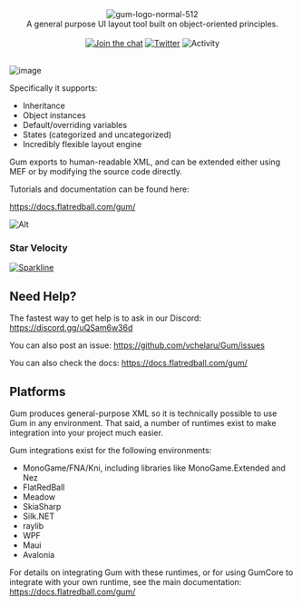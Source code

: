 <div align="center">
  <img align="center" src="https://github.com/user-attachments/assets/90d1625b-1d9a-4fca-b9a7-f0fb42badcbb" alt="gum-logo-normal-512"/>
</div>
<div align="center">A general purpose UI layout tool built on object-oriented principles.</div>
<br/>
<div align="center">
  <a href="https://discord.gg/tG5RBgw"><img src="https://img.shields.io/discord/586997072373481494" alt="Join the chat" /></a>
  <a href="https://twitter.com/FlatRedBall"><img src="https://img.shields.io/twitter/url?style=social&url=https%3A%2F%2Ftwitter.com%2FFlatRedBall" alt="Twitter"/></a>
  <img src="https://img.shields.io/github/last-commit/vchelaru/Gum/master" alt="Activity" />
</div>
<br/>

![image](https://github.com/vchelaru/Gum/assets/729631/9f1d16b2-47a0-47d4-a6bc-0a3d6f100699)

Specifically it supports:

* Inheritance
* Object instances
* Default/overriding variables
* States (categorized and uncategorized)
* Incredibly flexible layout engine

Gum exports to human-readable XML, and can be extended either using MEF or by modifying the source code directly.

Tutorials and documentation can be found here:

https://docs.flatredball.com/gum/

![Alt](https://repobeats.axiom.co/api/embed/43574f096866fcf9b5addde4589447d1b532ade4.svg "Repobeats analytics image")

### Star Velocity
[![Sparkline](https://stars.medv.io/vchelaru/Gum.svg)](https://stars.medv.io/vchelaru/Gum)

## Need Help?

The fastest way to get help is to ask in our Discord: https://discord.gg/uQSam6w36d

You can also post an issue: https://github.com/vchelaru/Gum/issues

You can also check the docs: https://docs.flatredball.com/gum/

## Platforms

Gum produces general-purpose XML so it is technically possible to use Gum in any environment. That said, a number of runtimes exist to make integration into your project much easier.

Gum integrations exist for the following environments:

* MonoGame/FNA/Kni, including libraries like MonoGame.Extended and Nez
* FlatRedBall
* Meadow
* SkiaSharp
* Silk.NET
* raylib
* WPF
* Maui
* Avalonia

For details on integrating Gum with these runtimes, or for using GumCore to integrate with your own runtime, see the main documentation: https://docs.flatredball.com/gum/
